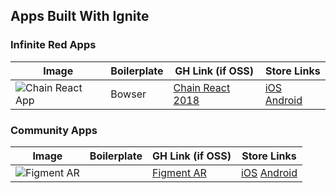 ## Apps Built With Ignite

### Infinite Red Apps
| Image | Boilerplate | GH Link (if OSS) | Store Links |
|-----|-----|-----|-----|
| ![Chain React App](https://lh3.googleusercontent.com/-TY4Df1_FhqXQih70sapqG6aZguHsd32_MLU311cyZLZuGTLFN7SF3zT5Ypd9WqXKig=w2880-h1624) | Bowser | [Chain React 2018](https://github.com/infinitered/ChainReactApp2018) | [iOS]() [Android](https://play.google.com/store/apps/details?id=com.chainreactapp) |


### Community Apps
| Image | Boilerplate | GH Link (if OSS) | Store Links |
|-----|-----|------|-----|
| ![Figment AR](https://lh3.googleusercontent.com/9jCLxXTGgDXLpiyDFHZDlj4vNW4xURvDrvdS-skBQH3jVLOf6VhLsRlUuZz_7mKQcxs=w2880-h1624) |  | [Figment AR](https://github.com/viromedia/figment-ar) | [iOS](https://itunes.apple.com/us/app/figment-ar/id1270018902?mt=8) [Android](https://play.google.com/store/apps/details?id=com.viro.figment&hl=en_US) |
